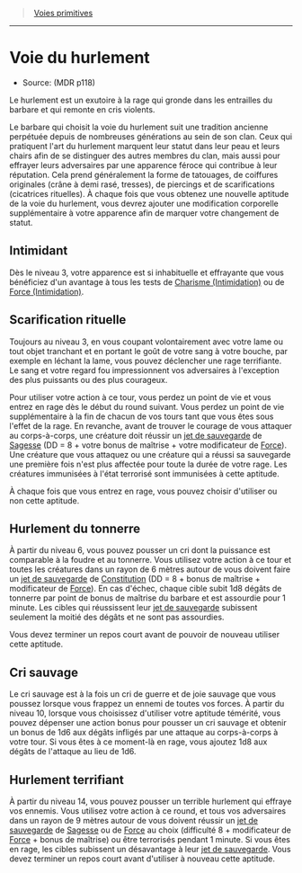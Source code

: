 
<!--SubClassItem-->

> <!--ParentNameLink-->[Voies primitives](barbarian_hd.md#voies-primitives)<!--/ParentNameLink-->

---

# <!--Name-->Voie du hurlement<!--/Name-->

- Source: <!--Source-->(MDR p118)<!--/Source-->

Le hurlement est un exutoire à la rage qui gronde dans les entrailles du barbare et qui remonte en cris violents.

Le barbare qui choisit la voie du hurlement suit une tradition ancienne perpétuée depuis de nombreuses générations au sein de son clan. Ceux qui pratiquent l'art du hurlement marquent leur statut dans leur peau et leurs chairs afin de se distinguer des autres membres du clan, mais aussi pour effrayer leurs adversaires par une apparence féroce qui contribue à leur réputation. Cela prend généralement la forme de tatouages, de coiffures originales (crâne à demi rasé, tresses), de piercings et de scarifications (cicatrices rituelles). À chaque fois que vous obtenez une nouvelle aptitude de la voie du hurlement, vous devrez ajouter une modification corporelle supplémentaire à votre apparence afin de marquer votre changement de statut.

<!--GenericItem-->

## <!--Name-->Intimidant<!--/Name-->

Dès le niveau 3, votre apparence est si inhabituelle et effrayante que vous bénéficiez d'un avantage à tous les tests de [Charisme (Intimidation)] ou de [Force (Intimidation)].

<!--/GenericItem-->

<!--GenericItem-->

## <!--Name-->Scarification rituelle<!--/Name-->

Toujours au niveau 3, en vous coupant volontairement avec votre lame ou tout objet tranchant et en portant le goût de votre sang à votre bouche, par exemple en léchant la lame, vous pouvez déclencher une rage terrifiante. Le sang et votre regard fou impressionnent vos adversaires à l'exception des plus puissants ou des plus courageux.

Pour utiliser votre action à ce tour, vous perdez un point de vie et vous entrez en rage dès le début du round suivant. Vous perdez un point de vie supplémentaire à la fin de chacun de vos tours tant que vous êtes sous l'effet de la rage. En revanche, avant de trouver le courage de vous attaquer au corps-à-corps, une créature doit réussir un [jet de sauvegarde] de [Sagesse] (DD = 8 + votre bonus de maîtrise + votre modificateur de [Force]). Une créature que vous attaquez ou une créature qui a réussi sa sauvegarde une première fois n'est plus affectée pour toute la durée de votre rage. Les créatures immunisées à l'état terrorisé sont immunisées à cette aptitude.

À chaque fois que vous entrez en rage, vous pouvez choisir d'utiliser ou non cette aptitude.

<!--/GenericItem-->

<!--GenericItem-->

## <!--Name-->Hurlement du tonnerre<!--/Name-->

À partir du niveau 6, vous pouvez pousser un cri dont la puissance est comparable à la foudre et au tonnerre. Vous utilisez votre action à ce tour et toutes les créatures dans un rayon de 6 mètres autour de vous doivent faire un [jet de sauvegarde] de [Constitution] (DD = 8 + bonus de maîtrise + modificateur de [Force]). En cas d'échec, chaque cible subit 1d8 dégâts de tonnerre par point de bonus de maîtrise du barbare et est assourdie pour 1 minute. Les cibles qui réussissent leur [jet de sauvegarde] subissent seulement la moitié des dégâts et ne sont pas assourdies.

Vous devez terminer un repos court avant de pouvoir de nouveau utiliser cette aptitude.

<!--/GenericItem-->

<!--GenericItem-->

## <!--Name-->Cri sauvage<!--/Name-->

Le cri sauvage est à la fois un cri de guerre et de joie sauvage que vous poussez lorsque vous frappez un ennemi de toutes vos forces. À partir du niveau 10, lorsque vous choisissez d'utiliser votre aptitude témérité, vous pouvez dépenser une action bonus pour pousser un cri sauvage et obtenir un bonus de 1d6 aux dégâts infligés par une attaque au corps-à-corps à votre tour. Si vous êtes à ce moment-là en rage, vous ajoutez 1d8 aux dégâts de l'attaque au lieu de 1d6.

<!--/GenericItem-->

<!--GenericItem-->

## <!--Name-->Hurlement terrifiant<!--/Name-->

À partir du niveau 14, vous pouvez pousser un terrible hurlement qui effraye vos ennemis. Vous utilisez votre action à ce round, et tous vos adversaires dans un rayon de 9 mètres autour de vous doivent réussir un [jet de sauvegarde] de [Sagesse] ou de [Force] au choix (difficulté 8 + modificateur de [Force] + bonus de maîtrise) ou être terrorisés pendant 1 minute. Si vous êtes en rage, les cibles subissent un désavantage à leur [jet de sauvegarde]. Vous devez terminer un repos court avant d'utiliser à nouveau cette aptitude.

<!--/GenericItem-->

<!--/SubClassItem-->

[Force]: abilities_strength_hd.md
[Dextérité]: abilities_dexterity_hd.md
[Constitution]: abilities_constitution_hd.md
[Intelligence]: abilities_intelligence_hd.md
[Sagesse]: abilities_wisdom_hd.md
[Charisme]: abilities_charisma_hd.md
[jet de sauvegarde]: abilities_hd.md#jets-de-sauvegarde
[jets de sauvegarde]: abilities_hd.md#jets-de-sauvegarde
[Jet de sauvegarde]: abilities_hd.md#jets-de-sauvegarde
[Jets de sauvegarde]: abilities_hd.md#jets-de-sauvegarde

[Intimidation]: abilities_charisma_hd.md#intimidation
[Force (Intimidation)]: abilities_hd.md#option--compétences-associées-avec-différentes-caractéristiques

[Charisme (Intimidation)]: abilities_charisma_hd.md#intimidation





